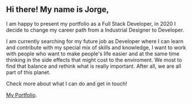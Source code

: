 ## Hi there! My name is Jorge,

I am happy to present my portfolio as a Full Stack Developer, in 2020 I decide to change my career path from a Industrial Designer to Developer.

I am currently searching for my future job as Developer where I can learn and contribute with my special mix of skills and knowledge, I want to work with people who want to make people's life easier and at the same time thinking in the side effects that might cost to the enviroment. We most to find that balance and rethink what is really important. After all, we are all part of this planet.

Check more about what I can do and get in touch!

[My Portfolio](portfolio-jorge-rodriguez.vercel.app).
